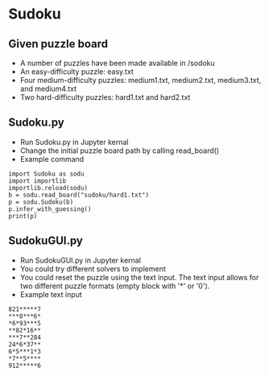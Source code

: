 # Sudoku
## Given puzzle board
* A number of puzzles have been made available in /sodoku
* An easy-difficulty puzzle: easy.txt
* Four medium-difficulty puzzles: medium1.txt, medium2.txt, medium3.txt, and medium4.txt
* Two hard-difficulty puzzles: hard1.txt and hard2.txt
## Sudoku.py
* Run Sudoku.py in Jupyter kernal
* Change the initial puzzle board path by calling read_board()
* Example command
```
import Sudoku as sodu
import importlib
importlib.reload(sodu)
b = sodu.read_board("sudoku/hard1.txt")
p = sodu.Sudoku(b)
p.infer_with_guessing()
print(p)
```
## SudokuGUI.py
* Run SudokuGUI.py in Jupyter kernal
* You could try different solvers to implement
* You could reset the puzzle using the text input. The text input allows for two different puzzle formats (empty block with '*' or '0'). 
* Example text input
```
821*****7
***8***6*
*6*93***5
**82*16**
***7**284
24*6*37**
6*5***1*3
*7**5****
912*****6
```
## 
